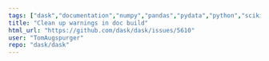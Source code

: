 ```yaml
---
tags: ["dask","documentation","numpy","pandas","pydata","python","scikit-learn","scipy"]
title: "Clean up warnings in doc build"
html_url: "https://github.com/dask/dask/issues/5610"
user: "TomAugspurger"
repo: "dask/dask"
---
```


